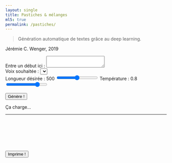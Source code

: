 ```yaml
---
layout: single 
title: Pastiches & mélanges    
ml5: true
permalink: /pastiches/  
---
```


> Génération automatique de textes grâce au deep learning.

<!--more-->

<div id="jcw-signature">
  <p>Jérémie C. Wenger, 2019</p>
</div>

<div class="example">
  <div id="lstm-controls">
    <div>
      <span>Entre un début ici :</span>
      <textarea id="textInput" placeholder=""></textarea>
    </div>
    <div>
      <span>Voix souhaitée :</span>
      <select id="model-select"></select>
      <div id="lstm-sliders">
        Longueur désirée : <span id="length">500</span>
        <input id="lenSlider" type="range" min="0" max="1000" value="500"> 
        Température : <span id="temperature">0.8</span>
        <input id="tempSlider" type="range" min="0" max="1" step="0.01" value="0.8">
      </div>
    </div>
  </div>
  <div id="lstm-generate">
    <br/><button id="generate">Génère !</button>
    <div>
      <p id="status">Ça charge...</p>
    </div>
    <hr>
  </div>
    <div> 
      <div id="breaks">
        <br><br><br><br>
      </div>
      <p id="result">
      <span id="original"></span><span id="prediction"></span>
      </p>
      <i><span id="signature"></span></i>
    </div>
    <br>
    <div id="print-lstm-div">
      <button id="print-lstm" onclick="printLSTM('result')" value="print generated text">Imprime !</button>
    </div>
</div>
